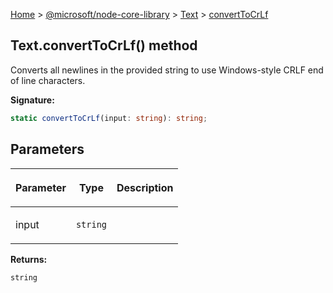 [Home](./index) &gt; [@microsoft/node-core-library](./node-core-library.md) &gt; [Text](./node-core-library.text.md) &gt; [convertToCrLf](./node-core-library.text.converttocrlf.md)

## Text.convertToCrLf() method

Converts all newlines in the provided string to use Windows-style CRLF end of line characters.

<b>Signature:</b>

```typescript
static convertToCrLf(input: string): string;
```

## Parameters

|  <p>Parameter</p> | <p>Type</p> | <p>Description</p> |
|  --- | --- | --- |
|  <p>input</p> | <p>`string`</p> |  |

<b>Returns:</b>

`string`

